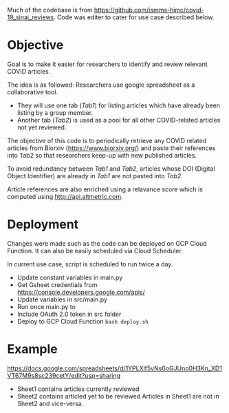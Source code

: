 Much of the codebase is from https://github.com/ismms-himc/covid-19_sinai_reviews.
Code was editer to cater for use case described below.

# Objective

Goal is to make it easier for researchers to identify and review relevant COVID articles.

The idea is as followed:
Researchers use google spreadsheet as a collaborative tool.
- They will use one tab (*Tab1*) for listing articles which have already been listing by a group member.
- Another tab (*Tab2*) is used as a pool for all other COVID-related articles not yet reviewed.

The objective of this code is to periodically retrieve any COVID related articles from Biorxiv (https://www.biorxiv.org/) and paste their references into Tab2 so that researchers keep-up with new published articles.

To avoid redundancy between *Tab1* and *Tab2*, articles whose DOI (Digital Object Identifier) are already in *Tab1* are not pasted into *Tab2*.

Article references are also enriched using a relavance score which is computed using http://api.altmetric.com.

# Deployment

Changes were made such as the code can be deployed on GCP Cloud Function.
It can also be easily scheduled via Cloud Scheduler.

In current use case, script is scheduled to run twice a day.

- Update constant variables in main.py
- Get Gsheet credentials from https://console.developers.google.com/apis/
- Update variables in src/main.py
- Run once main.py to
- Include OAuth 2.0 token in src folder
- Deploy to GCP Cloud Function
  ```bash deploy.sh```

# Example

https://docs.google.com/spreadsheets/d/1YPLXlf5vNs6oGJUno0H3Kn_XD1VT67M9s8sc239cetY/edit?usp=sharing

- Sheet1 contains articles currently reviewed
- Sheet2 contains articled yet to be reviewed
Articles in Sheet1 are not in Sheet2 and vice-versa.
